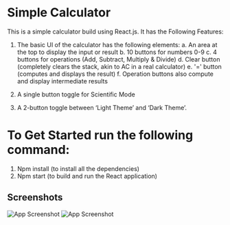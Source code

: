 # Simple Calculator
This is a simple calculator build using React.js.
It has the Following Features:
1. The basic UI of the calculator has the following elements:
  a. An area at the top to display the input or result
  b. 10 buttons for numbers 0-9
  c. 4 buttons for operations (Add, Subtract, Multiply & Divide)
  d. Clear button (completely clears the stack, akin to AC in a real calculator)
  e. '=' button (computes and displays the result)
  f. Operation buttons also compute and display intermediate results

2. A single button toggle for Scientific Mode
3. A 2-button toggle between ‘Light Theme’ and ‘Dark Theme’.


# To Get Started run the following command:
1. Npm install (to install all the dependencies)
2. Npm start (to build and run the React application)

## Screenshots
![App Screenshot](https://drive.google.com/uc?id=18VW6BHUq-dMxOXmMIQGcNhx_Zs-5QKNM)
![App Screenshot](https://drive.google.com/uc?id=18d-pjNLSmCidmI9dFBX_w-G_TThJMVl2)
